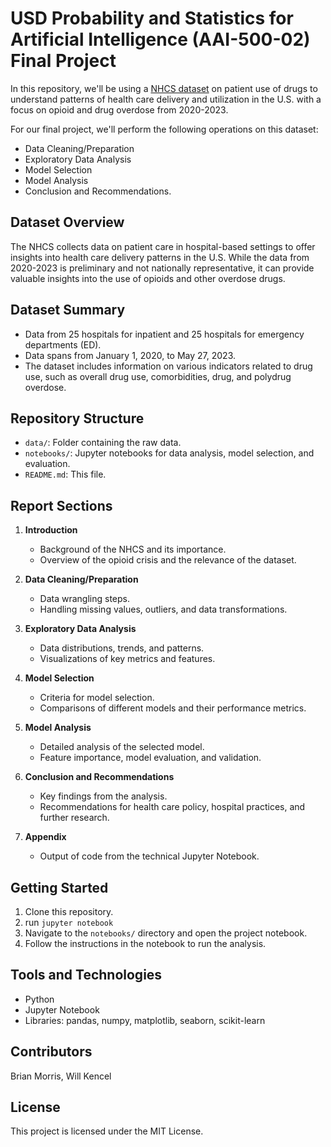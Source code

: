# USD Probability and Statistics for Artificial Intelligence (AAI-500-02) Final Project 
In this repository, we'll be using a [NHCS dataset](https://catalog.data.gov/dataset/drug-use-data-from-selected-hospitals-26ee4) on patient use of drugs to understand patterns of health care delivery and utilization in the U.S. with a focus on opioid and drug overdose from 2020-2023.

For our final project, we'll perform the following operations on this dataset:
- Data Cleaning/Preparation
- Exploratory Data Analysis
- Model Selection
- Model Analysis
- Conclusion and Recommendations.

## Dataset Overview
The NHCS collects data on patient care in hospital-based settings to offer insights into health care delivery patterns in the U.S. While the data from 2020-2023 is preliminary and not nationally representative, it can provide valuable insights into the use of opioids and other overdose drugs.

## Dataset Summary
- Data from 25 hospitals for inpatient and 25 hospitals for emergency departments (ED).
- Data spans from January 1, 2020, to May 27, 2023.
- The dataset includes information on various indicators related to drug use, such as overall drug use, comorbidities, drug, and polydrug overdose.

## Repository Structure
- `data/`: Folder containing the raw data.
- `notebooks/`: Jupyter notebooks for data analysis, model selection, and evaluation.
- `README.md`: This file.

## Report Sections
1. **Introduction**
   - Background of the NHCS and its importance.
   - Overview of the opioid crisis and the relevance of the dataset.

2. **Data Cleaning/Preparation**
   - Data wrangling steps.
   - Handling missing values, outliers, and data transformations.

3. **Exploratory Data Analysis**
   - Data distributions, trends, and patterns.
   - Visualizations of key metrics and features.

4. **Model Selection**
   - Criteria for model selection.
   - Comparisons of different models and their performance metrics.

5. **Model Analysis**
   - Detailed analysis of the selected model.
   - Feature importance, model evaluation, and validation.

6. **Conclusion and Recommendations**
   - Key findings from the analysis.
   - Recommendations for health care policy, hospital practices, and further research.

7. **Appendix**
   - Output of code from the technical Jupyter Notebook.

## Getting Started
1. Clone this repository.
2. run `jupyter notebook`
3. Navigate to the `notebooks/` directory and open the project notebook.
4. Follow the instructions in the notebook to run the analysis.

## Tools and Technologies
- Python
- Jupyter Notebook
- Libraries: pandas, numpy, matplotlib, seaborn, scikit-learn

## Contributors
Brian Morris, Will Kencel

## License
This project is licensed under the MIT License.

